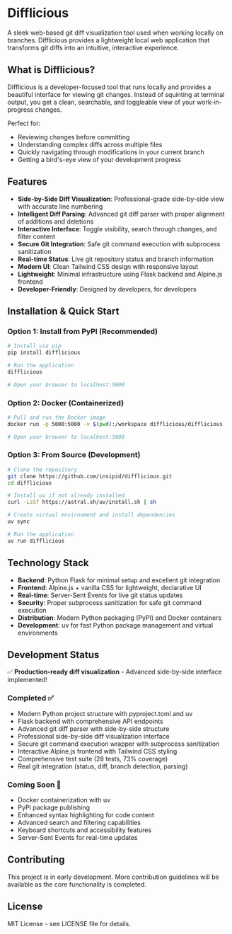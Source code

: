 # Difflicious

A sleek web-based git diff visualization tool used when working locally on branches. Difflicious provides a lightweight local web application that transforms git diffs into an intuitive, interactive experience.

## What is Difflicious?

Difflicious is a developer-focused tool that runs locally and provides a beautiful interface for viewing git changes. Instead of squinting at terminal output, you get a clean, searchable, and toggleable view of your work-in-progress changes.

Perfect for:
- Reviewing changes before committing
- Understanding complex diffs across multiple files
- Quickly navigating through modifications in your current branch
- Getting a bird's-eye view of your development progress

## Features

- **Side-by-Side Diff Visualization**: Professional-grade side-by-side view with accurate line numbering
- **Intelligent Diff Parsing**: Advanced git diff parser with proper alignment of additions and deletions
- **Interactive Interface**: Toggle visibility, search through changes, and filter content
- **Secure Git Integration**: Safe git command execution with subprocess sanitization
- **Real-time Status**: Live git repository status and branch information
- **Modern UI**: Clean Tailwind CSS design with responsive layout
- **Lightweight**: Minimal infrastructure using Flask backend and Alpine.js frontend
- **Developer-Friendly**: Designed by developers, for developers

## Installation & Quick Start

### Option 1: Install from PyPI (Recommended)
```bash
# Install via pip
pip install difflicious

# Run the application
difflicious

# Open your browser to localhost:5000
```

### Option 2: Docker (Containerized)
```bash
# Pull and run the Docker image
docker run -p 5000:5000 -v $(pwd):/workspace difflicious/difflicious

# Open your browser to localhost:5000
```

### Option 3: From Source (Development)
```bash
# Clone the repository
git clone https://github.com/insipid/difflicious.git
cd difflicious

# Install uv if not already installed
curl -LsSf https://astral.sh/uv/install.sh | sh

# Create virtual environment and install dependencies
uv sync

# Run the application
uv run difflicious
```

## Technology Stack

- **Backend**: Python Flask for minimal setup and excellent git integration
- **Frontend**: Alpine.js + vanilla CSS for lightweight, declarative UI
- **Real-time**: Server-Sent Events for live git status updates
- **Security**: Proper subprocess sanitization for safe git command execution
- **Distribution**: Modern Python packaging (PyPI) and Docker containers
- **Development**: uv for fast Python package management and virtual environments

## Development Status

✅ **Production-ready diff visualization** - Advanced side-by-side interface implemented!

### Completed ✅
- Modern Python project structure with pyproject.toml and uv
- Flask backend with comprehensive API endpoints
- Advanced git diff parser with side-by-side structure
- Professional side-by-side diff visualization interface
- Secure git command execution wrapper with subprocess sanitization
- Interactive Alpine.js frontend with Tailwind CSS styling
- Comprehensive test suite (28 tests, 73% coverage)
- Real git integration (status, diff, branch detection, parsing)

### Coming Soon 🚧
- Docker containerization with uv
- PyPI package publishing
- Enhanced syntax highlighting for code content
- Advanced search and filtering capabilities
- Keyboard shortcuts and accessibility features
- Server-Sent Events for real-time updates

## Contributing

This project is in early development. More contribution guidelines will be available as the core functionality is completed.

## License

MIT License - see LICENSE file for details.


